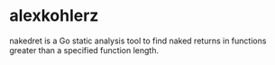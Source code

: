 # alexkohlerz
nakedret is a Go static analysis tool to find naked returns in functions greater than a specified function length.
